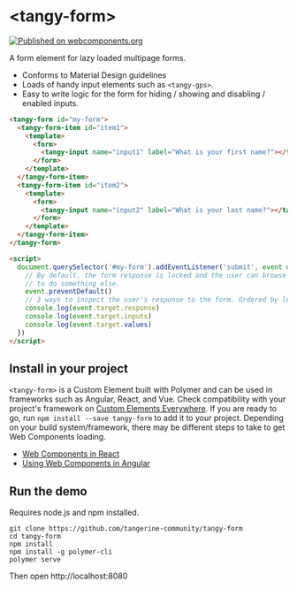 # \<tangy-form\>

[![Published on webcomponents.org](https://img.shields.io/badge/webcomponents.org-published-blue.svg)](https://www.webcomponents.org/element/tangy-form)

A form element for lazy loaded multipage forms.

- Conforms to Material Design guidelines
- Loads of handy input elements such as `<tangy-gps>`.
- Easy to write logic for the form for hiding / showing and disabling / enabled inputs.


<!--
```
<custom-element-demo>
  <template>
    <script src="../webcomponentsjs/webcomponents-lite.js"></script>
    <script src="./tangy-form.js"></script>
    <next-code-block></next-code-block>
  </template>
</custom-element-demo>
```
-->
```html
<tangy-form id="my-form">
  <tangy-form-item id="item1">
    <template>
      <form>
        <tangy-input name="input1" label="What is your first name?"></tangy-input>
      </form>
    </template>
  </tangy-form-item>
  <tangy-form-item id="item2">
    <template>
      <form>
        <tangy-input name="input2" label="What is your last name?"></tangy-input>
      </form>
    </template>
  </tangy-form-item>
</tangy-form>

<script>
  document.querySelector('#my-form').addEventListener('submit', event => {
    // By default, the form response is locked and the user can browse it. Use event.preventDefault() 
    // to do something else.
    event.preventDefault()
    // 3 ways to inspect the user's response to the form. Ordered by level of detail.
    console.log(event.target.response)
    console.log(event.target.inputs)
    console.log(event.target.values)
  })
</script>
```


## Install in your project
`<tangy-form>` is a Custom Element built with Polymer and can be used in frameworks such as Angular, React, and Vue. Check compatibility with your project's framework on [Custom Elements Everywhere](https://custom-elements-everywhere.com/).  If you are ready to go, run `npm install --save tangy-form` to add it to your project. Depending on your build system/framework, there may be different steps to take to get Web Components loading.

- [Web Components in React](https://reactjs.org/docs/web-components.html)
- [Using Web Components in Angular](https://www.c-sharpcorner.com/article/creating-reusable-web-component-and-using-it-with-angular/)

## Run the demo
Requires node.js and npm installed.
```
git clone https://github.com/tangerine-community/tangy-form
cd tangy-form
npm install
npm install -g polymer-cli
polymer serve
```
Then open http://localhost:8080

